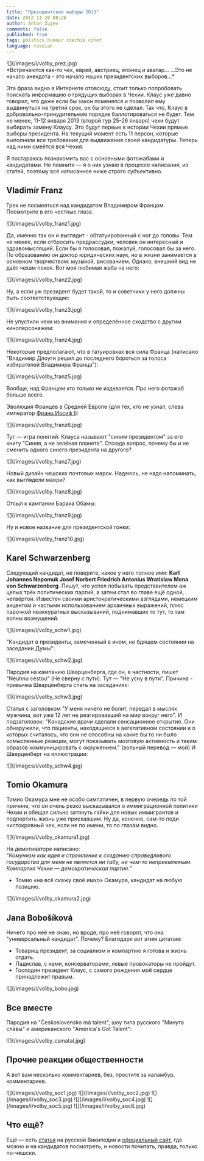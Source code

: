```yaml
---
title: "Президентские выборы 2013"
date: 2012-11-20 08:26
author: Anton Zujev
comments: false
published: true
tags: politics humour czechia cznet
language: russian
---
```


<div class="fotorama" data-width="100%" data-allowfullscreen="native">
    ![](/images/i/volby_prez.jpg) 
</div>
*Встречаются как-то чех, еврей, австриец, японец и аватар...  
...Это не начало анекдота - это начало наших президентских выборов...*

Эта фраза видна в Интернете отовсюду, стоит только попробовать поискать информацию о грядущих выборах в Чехии. Клаус уже давно говорил, что даже если бы закон поменялся и позволил ему выдвинуться на третий срок, он бы этого не сделал. Так что, Клаус в добровольно-принудительном порядке баллотироваться не будет. Тем не менее, 11-12 января 2013 (второй тур 25-26 января) чехи будут выбирать замену Клаусу. Это будут первые в истории Чехии прямые выборы президента. На текущий момент есть 11 персон, которые выполнили все требования для выдвижения своей кандидатуры. Теперь над ними смеётся вся Чехия.

Я постараюсь познакомить вас с основными фотожабами и кандидатами. Но помните — я о них узнаю в процессе написания, из статей, поэтому всё написанное ниже строго субъективно.



## Vladimír Franz

Грех не посмеяться над кандидатом Владимиром Францом. Посмотрите в его честные глаза. 

<div class="fotorama" data-width="100%" data-allowfullscreen="native">
    ![](/images/i/volby_franz1.jpg) 
</div>

Да, именно так он и выглядит - обтатуированный с ног до головы. Тем не менее, если отбросить предрассудки, человек он интересный и здравомыслящий. Если бы я голосовал, пожалуй, голосовал бы за него. По образованию он доктор юридических наук, но в жизни занимается в основном творчеством: музыкой, рисованием. Однако, внешний вид не даёт чехам покоя. Вот моя любимая жаба на него:

<div class="fotorama" data-width="100%" data-allowfullscreen="native">
    ![](/images/i/volby_franz2.jpg)
</div>

Ну, а если уж президент будет такой, то и советчики у него должны быть соответствующие:

<div class="fotorama" data-width="100%" data-allowfullscreen="native">
    ![](/images/i/volby_franz3.jpg)
</div>

Не упустили чехи из внимания и определённое сходство с другим киноперсонажем:

<div class="fotorama" data-width="100%" data-allowfullscreen="native">
    ![](/images/i/volby_franz4.jpg)
</div>

Некоторые предполагают, что в татуировках вся сила Франца (написано "Владимир Длоуги решил до последнего бороться за голоса избирателей Владимира Франца"):

<div class="fotorama" data-width="100%" data-allowfullscreen="native">
    ![](/images/i/volby_franz5.jpg)
</div>

Вообще, над Францом кто только не издевается. Про него фотожаб больше всего.

Эволюция Францев в Средней Европе (для тех, кто не узнал, слева император [Франц Иосиф I](http://ru.wikipedia.org/wiki/%D0%A4%D1%80%D0%B0%D0%BD%D1%86_%D0%98%D0%BE%D1%81%D0%B8%D1%84_I)):

<div class="fotorama" data-width="100%" data-allowfullscreen="native">
    ![](/images/i/volby_franz6.jpg)
</div>

Тут — игра понятий. Клауса называют "синим президентом" за его книгу "Синяя, а не зелёная планета". Отсюда вопрос, почему бы и не сменить одного синего президента на другого?

<div class="fotorama" data-width="100%" data-allowfullscreen="native">
    ![](/images/i/volby_franz7.jpg)
</div>

Новый дизайн чешских почтовых марок. Надеюсь, не надо напоминать, как выглядели маори?

<div class="fotorama" data-width="100%" data-allowfullscreen="native">
    ![](/images/i/volby_franz8.jpg)
</div>

Отсыл к кампании Барака Обамы:

<div class="fotorama" data-width="100%" data-allowfullscreen="native">
    ![](/images/i/volby_franz9.jpg)
</div>

Ну и новое название для президентской гонки:

<div class="fotorama" data-width="100%" data-allowfullscreen="native">
    ![](/images/i/volby_franz10.jpg)
</div>

## Karel Schwarzenberg

Следующий кандидат, не поверите, какое у него полное имя: **Karl Johannes Nepomuk Josef Norbert Friedrich Antonius Wratislaw Mena von Schwarzenberg**. Пишут, что успел побывать представителем аж целых трёх политических партий, а затем стал во главе ещё одной, четвёртой. Известен своими аристократическими взглядами, немецким акцентом и частыми использованием архаичных выражений, плюс парочкой неаккуратных высказываний, поднимавших то тут, то там волны возмущений.

<div class="fotorama" data-width="100%" data-allowfullscreen="native">
    ![](/images/i/volby_schw1.jpg)
</div>

"Кандидат в президенты, замеченный в ином, не бдящем состоянии на заседании Думы":

<div class="fotorama" data-width="100%" data-allowfullscreen="native">
    ![](/images/i/volby_schw2.jpg)
</div>

Пародия на кампанию Шварценберга, где он, в частности, пишет "Neuhnu cestou" (Не сверну с пути). Тут — "Не усну в пути". Причина - привычка Шварценберга спать на заседаниях:

<div class="fotorama" data-width="100%" data-allowfullscreen="native">
    ![](/images/i/volby_schw3.jpg)
</div>

Статья с заголовком "У меня ничего не болит, передал в мыслях мужчина, вот уже 12 лет не реагировавший на мир вокруг него". И подзаголовок: "Канадские врачи сделали сенсационное открытие. Они обнаружили, что пациенты, находящиеся в вегетативном состоянии и о которых считалось, что они не способны на какие бы то ни было осмысленные реакции, могут показывать мозговую активность и таким образов коммуницировать с окружением." (вольный перевод — мой) И Шверценберг на иллюстрации:

<div class="fotorama" data-width="100%" data-allowfullscreen="native">
    ![](/images/i/volby_schw4.jpg)
</div>

## Tomio Okamura

Томио Окамура мне не особо симпатичен, в первую очередь по той причине, что он очень резко высказывался о иммиграционной политики Чехии и обещал сильно затянуть гайки для новых иммигрантов и подпортить жизнь уже приехавшим. Ну да, конечно, сам-то поди чистокровный чех, если не по имени, то по глазам видно.

<div class="fotorama" data-width="100%" data-allowfullscreen="native">
    ![](/images/i/volby_okamura1.jpg)
</div>

На демотиваторе написано:  
*"Комунизм как идея и стремление к созданию справедливого государства для меня не является ни табу, ни чем-то неприемлемым. Компартия Чехии — демократическая партия."*  
- Томио «на всё скажу своё имхо» Окамура, кандидат на любую позицию.

<div class="fotorama" data-width="100%" data-allowfullscreen="native">
    ![](/images/i/volby_okamura2.jpg)
</div>

## Jana Bobošíková

Ничего про неё не знаю, но вроде, про неё говорят, что она "универсальный кандидат". Почему? Благодаря вот этим цитатам:  
- Товарищ президент, за социализм и компартию я готова и жизнь отдать.  
- Ладислав, с нами, консерваторами, левые провокаторы не пройдут.  
- Господин президент Клаус, с самого рождения моё сердце принадлежит правым.

<div class="fotorama" data-width="100%" data-allowfullscreen="native">
    ![](/images/i/volby_bobo.jpg)
</div>

## Все вместе

Пародия на "Československo má talent", шоу типа русского "Минута славы" и американского "America's Got Talent":

<div class="fotorama" data-width="100%" data-allowfullscreen="native">
    ![](/images/i/volby_csmatal.jpg)
</div>

## Прочие реакции общественности

А вот вам несколько комментариев, без, простите за каламбур, комментариев.

<div class="fotorama" data-width="100%" data-allowfullscreen="native">
    ![](/images/i/volby_soc1.jpg)
    ![](/images/i/volby_soc2.jpg)
    ![](/images/i/volby_soc3.jpg)
    ![](/images/i/volby_soc4.jpg)
    ![](/images/i/volby_soc5.jpg)
    ![](/images/i/volby_soc6.jpg)
</div>

## Что ещё?

Ещё — есть [статья](http://bits.zujev.eu/S7SIHo) на русской Википедии и [официальный сайт](http://www.volba-prezidenta.cz/), где можно и на кандидатов посмотреть, и новости почитать, правда, только по-чешски.
